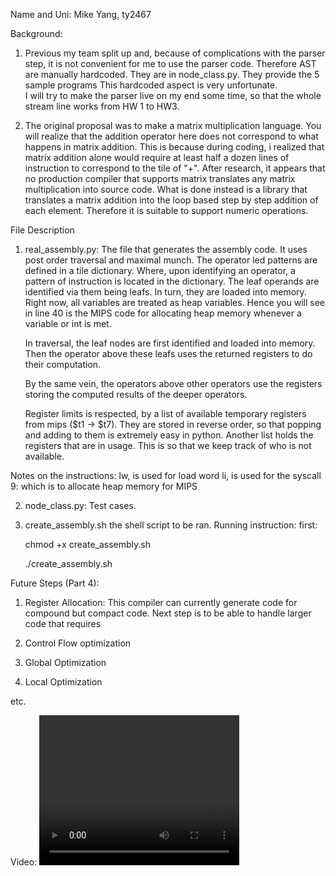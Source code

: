 Name and Uni:
Mike Yang, ty2467

Background:
1. Previous my team split up and, because of complications with the parser step, it is not convenient for me to use the 
parser code. Therefore AST are manually hardcoded. They are in node_class.py. They provide the 5 sample programs
This hardcoded aspect is very unfortunate.  
I will try to make the parser live on my end some time, so that the whole stream line works from HW 1 to HW3.

2. The original proposal was to make a matrix multiplication language. You will realize that the addition operator here does 
not correspond to what happens in matrix addition. This is because during coding, i realized that matrix addition alone would require
at least half a dozen lines of instruction to correspond to the tile of "+". 
After research, it appears that no production compiler that supports matrix translates any matrix multiplication into source code. What 
is done instead is a library that translates a matrix addition into the loop based step by step addition of each element. 
Therefore it is suitable to support numeric operations.


File Description
1. real_assembly.py:
The file that generates the assembly code. It uses post order traversal and maximal munch. 
The operator led patterns are defined in a tile dictionary. Where, upon identifying an operator, a pattern of
instruction is located in the dictionary.
The leaf operands are identified via them being leafs. In turn, they are loaded into memory.
Right now, all variables are treated as heap variables. Hence you will see in line 40 is the MIPS code for 
allocating heap memory whenever a variable or int is met.

   In traversal, the leaf nodes are first identified and loaded into memory. Then the operator above these leafs uses
    the returned registers to do their computation. 

    By the same vein, the operators above other operators use the registers storing the computed results of the deeper
    operators.

    Register limits is respected, by a list of available temporary registers from mips ($t1 -> $t7). They are stored in
    reverse order, so that popping and adding to them is extremely easy in python.
    Another list holds the registers that are in usage. This is so that we keep track of who is not available.

Notes on the instructions:
lw, is used for load word
li, is used for the syscall 9: which is to allocate heap memory for MIPS


2. node_class.py:
Test cases.

3. create_assembly.sh
the shell script to be ran.
Running instruction:
first:

    chmod +x create_assembly.sh 

    ./create_assembly.sh



Future Steps (Part 4):
1. Register Allocation:
This compiler can currently generate code for compound but compact code. Next step is to be able to handle larger code that
requires 

2. Control Flow optimization

3. Global Optimization

4. Local Optimization

etc.



Video:
<video width="320" height="240" controls>
  <source src="~/Desktop/HW3_demo_compiler.mov" type="video/mov">
  Your browser does not support the video tag.
</video>
